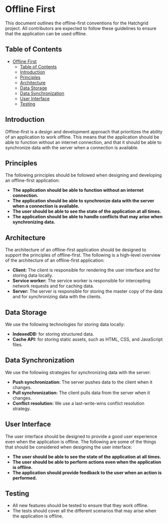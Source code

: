 # Offline First

This document outlines the offline-first conventions for the Hatchgrid project. All contributors are expected to follow these guidelines to ensure that the application can be used offline.

## Table of Contents

- [Offline First](#offline-first)
  - [Table of Contents](#table-of-contents)
  - [Introduction](#introduction)
  - [Principles](#principles)
  - [Architecture](#architecture)
  - [Data Storage](#data-storage)
  - [Data Synchronization](#data-synchronization)
  - [User Interface](#user-interface)
  - [Testing](#testing)

## Introduction

Offline-first is a design and development approach that prioritizes the ability of an application to work offline. This means that the application should be able to function without an internet connection, and that it should be able to synchronize data with the server when a connection is available.

## Principles

The following principles should be followed when designing and developing an offline-first application:

- **The application should be able to function without an internet connection.**
- **The application should be able to synchronize data with the server when a connection is available.**
- **The user should be able to see the state of the application at all times.**
- **The application should be able to handle conflicts that may arise when synchronizing data.**

## Architecture

The architecture of an offline-first application should be designed to support the principles of offline-first. The following is a high-level overview of the architecture of an offline-first application:

- **Client:** The client is responsible for rendering the user interface and for storing data locally.
- **Service worker:** The service worker is responsible for intercepting network requests and for caching data.
- **Server:** The server is responsible for storing the master copy of the data and for synchronizing data with the clients.

## Data Storage

We use the following technologies for storing data locally:

- **IndexedDB:** for storing structured data.
- **Cache API:** for storing static assets, such as HTML, CSS, and JavaScript files.

## Data Synchronization

We use the following strategies for synchronizing data with the server:

- **Push synchronization:** The server pushes data to the client when it changes.
- **Pull synchronization:** The client pulls data from the server when it changes.
- **Conflict resolution:** We use a last-write-wins conflict resolution strategy.

## User Interface

The user interface should be designed to provide a good user experience even when the application is offline. The following are some of the things that should be considered when designing the user interface:

- **The user should be able to see the state of the application at all times.**
- **The user should be able to perform actions even when the application is offline.**
- **The application should provide feedback to the user when an action is performed.**

## Testing

- All new features should be tested to ensure that they work offline.
- The tests should cover all the different scenarios that may arise when the application is offline.
